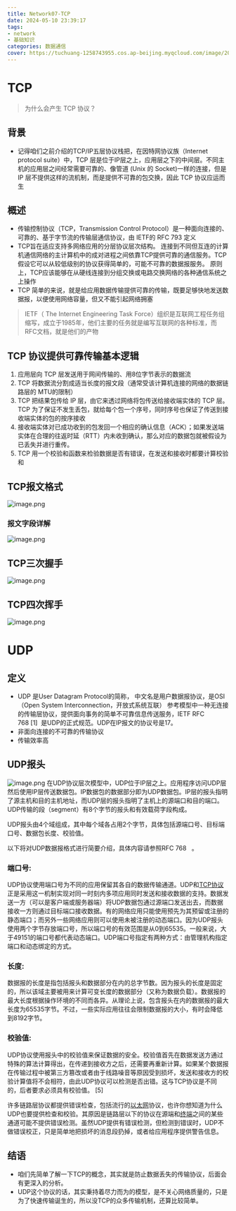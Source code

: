 ```yaml
---
title: Network07-TCP
date: 2024-05-10 23:39:17
tags:
- network
- 基础知识
categories: 数据通信
cover: https://tuchuang-1258743955.cos.ap-beijing.myqcloud.com/image/20240510233952.png
---
```

# TCP
> 为什么会产生 TCP 协议？
## 背景
- 记得咱们之前介绍的TCP/IP五层协议栈把，在因特网协议族（Internet protocol suite）中，TCP 层是位于IP层之上，应用层之下的中间层。不同主机的应用层之间经常需要可靠的、像管道 (Unix 的 Socket)一样的连接，但是 IP 层不提供这样的流机制，而是提供不可靠的包交换，因此 TCP 协议应运而生
## 概述
- 传输控制协议（TCP，Transmission Control Protocol）是一种面向连接的、可靠的、基于字节流的传输层通信协议，由 IETF的 RFC 793 定义 
- TCP旨在适应支持多网络应用的分层协议层次结构。 连接到不同但互连的计算机通信网络的主计算机中的成对进程之间依靠TCP提供可靠的通信服务。TCP假设它可以从较低级别的协议获得简单的，可能不可靠的数据报服务。 原则上，TCP应该能够在从硬线连接到分组交换或电路交换网络的各种通信系统之上操作 
- TCP 简单的来说，就是给应用数据传输提供可靠的传输，既要足够快地发送数据报，以便使用网络容量，但又不能引起网络拥塞

> IETF（ The Internet Engineering Task Force）组织是互联网工程任务组缩写，成立于1985年，他们主要的任务就是编写互联网的各种标准，而RFC文档，就是他们的产物

## TCP 协议提供可靠传输基本逻辑
1. 应用层向 TCP 层发送用于网间传输的、用8位字节表示的数据流
2. TCP 将数据流分割成适当长度的报文段（通常受该计算机连接的网络的数据链路层的 MTU的限制）
3. TCP 把结果包传给 IP 层，由它来透过网络将包传送给接收端实体的 TCP 层。TCP 为了保证不发生丢包，就给每个包一个序号，同时序号也保证了传送到接收端实体的包的按序接收
4. 接收端实体对已成功收到的包发回一个相应的确认信息（ACK）；如果发送端实体在合理的往返时延（RTT）内未收到确认，那么对应的数据包就被假设为已丢失并进行重传。
5. TCP 用一个校验和函数来检验数据是否有错误，在发送和接收时都要计算校验和
## TCP报文格式
![image.png](https://tuchuang-1258743955.cos.ap-beijing.myqcloud.com/image/20240510232557.png)
### 报文字段详解
![image.png](https://tuchuang-1258743955.cos.ap-beijing.myqcloud.com/image/20240510232635.png)
## TCP三次握手
![image.png](https://tuchuang-1258743955.cos.ap-beijing.myqcloud.com/image/20240510232701.png)
## TCP四次挥手
![image.png](https://tuchuang-1258743955.cos.ap-beijing.myqcloud.com/image/20240510232719.png)



# UDP
## 定义
-  UDP 是User Datagram Protocol的简称， 中文名是用户数据报协议，是OSI（Open System Interconnection，开放式系统互联） 参考模型中一种无连接的传输层协议，提供面向事务的简单不可靠信息传送服务，IETF RFC 768 [1]  是UDP的正式规范。UDP在IP报文的协议号是17。
- 非面向连接的不可靠的传输协议
- 传输效率高
## UDP报头
![image.png](https://tuchuang-1258743955.cos.ap-beijing.myqcloud.com/image/20230128143348.png)
在UDP协议层次模型中，UDP位于IP层之上。应用程序访问UDP层然后使用IP层传送数据包。IP数据包的数据部分即为UDP数据包。IP层的报头指明了源主机和目的主机地址，而UDP层的报头指明了主机上的源端口和目的端口。UDP传输的段（segment）有8个字节的报头和有效载荷字段构成。

UDP报头由4个域组成，其中每个域各占用2个字节，具体包括源端口号、目标端口号、数据包长度、校验值。

以下将对UDP数据报格式进行简要介绍，具体内容请参照RFC 768   。

### 端口号:
UDP协议使用端口号为不同的应用保留其各自的数据传输通道。UDP和[TCP协议](https://baike.baidu.com/item/TCP%E5%8D%8F%E8%AE%AE?fromModule=lemma_inlink)正是采用这一机制实现对同一时刻内多项应用同时发送和接收数据的支持。数据发送一方（可以是客户端或服务器端）将UDP数据包通过源端口发送出去，而数据接收一方则通过目标端口接收数据。有的网络应用只能使用预先为其预留或注册的静态端口；而另外一些网络应用则可以使用未被注册的动态端口。因为UDP报头使用两个字节存放端口号，所以端口号的有效范围是从0到65535。一般来说，大于49151的端口号都代表动态端口。UDP端口号指定有两种方式：由管理机构指定端口和动态绑定的方式。
### 长度:
数据报的长度是指包括报头和数据部分在内的总字节数。因为报头的长度是固定的，所以该域主要被用来计算可变长度的数据部分（又称为数据负载）。数据报的最大长度根据操作环境的不同而各异。从理论上说，包含报头在内的数据报的最大长度为65535字节。不过，一些实际应用往往会限制数据报的大小，有时会降低到8192字节。
### 校验值:
UDP协议使用报头中的校验值来保证数据的安全。校验值首先在数据发送方通过特殊的算法计算得出，在传递到接收方之后，还需要再重新计算。如果某个数据报在传输过程中被第三方篡改或者由于线路噪音等原因受到损坏，发送和接收方的校验计算值将不会相符，由此UDP协议可以检测是否出错。这与TCP协议是不同的，后者要求必须具有校验值。 [5] 

许多链路层协议都提供错误检查，包括流行的[以太网](https://baike.baidu.com/item/%E4%BB%A5%E5%A4%AA%E7%BD%91?fromModule=lemma_inlink)协议，也许你想知道为什么UDP也要提供检查和校验。其原因是链路层以下的协议在源端和[终端](https://baike.baidu.com/item/%E7%BB%88%E7%AB%AF?fromModule=lemma_inlink)之间的某些通道可能不提供错误检测。虽然UDP提供有错误检测，但检测到错误时，UDP不做错误校正，只是简单地把损坏的消息段扔掉，或者给应用程序提供警告信息。

## 结语
- 咱们先简单了解一下TCP的概念，其实就是防止数据丢失的传输协议，后面会有更深入的分析。
- UDP这个协议的话，其实秉持着尽力而为的模型，是不关心网络质量的，只是为了快速传输诞生的，所以没TCP的众多传输机制，还算比较简单。